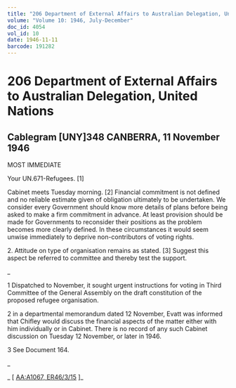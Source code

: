 ```yaml
---
title: "206 Department of External Affairs to Australian Delegation, United Nations"
volume: "Volume 10: 1946, July-December"
doc_id: 4054
vol_id: 10
date: 1946-11-11
barcode: 191282
---
```


# 206 Department of External Affairs to Australian Delegation, United Nations

## Cablegram [UNY]348 CANBERRA, 11 November 1946

MOST IMMEDIATE

Your UN.671-Refugees. [1]

Cabinet meets Tuesday morning. [2] Financial commitment is not defined and no reliable estimate given of obligation ultimately to be undertaken. We consider every Government should know more details of plans before being asked to make a firm commitment in advance. At least provision should be made for Governments to reconsider their positions as the problem becomes more clearly defined. In these circumstances it would seem unwise immediately to deprive non-contributors of voting rights.

2\. Attitude on type of organisation remains as stated. [3] Suggest this aspect be referred to committee and thereby test the support.

_

1 Dispatched to November, it sought urgent instructions for voting in Third Committee of the General Assembly on the draft constitution of the proposed refugee organisation.

2 in a departmental memorandum dated 12 November, Evatt was informed that Chifley would discuss the financial aspects of the matter either with him individually or in Cabinet. There is no record of any such Cabinet discussion on Tuesday 12 November, or later in 1946.

3 See Document 164.

_

_ [ [AA:A1067, ER46/3/15](http://www.naa.gov.au/cgi-bin/Search?O=I&Number=191282) ]_
